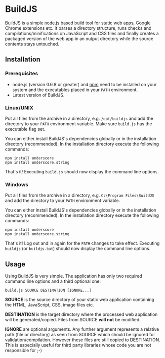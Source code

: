 BuildJS
=======

BuildJS is a simple [node.js](http://nodejs.org/) based build tool for static web
apps, Google Chrome extensions etc. It parses a directory structure, runs checks
and compilations/minifications on JavaScript and CSS files and finally creates a
packaged version of the web app in an output directory while the source contents
stays untouched.

Installation
------------

### Prerequisites

* node.js (version 0.6.8 or greater) and [npm](http://npmjs.org/) need to be installed on your system and the executables placed in your `PATH` environment.
* Latest version of BuildJS.

### Linux/UNIX

Put all files from the archive in a directory, e.g. `/opt/buildjs` and add the
directory to your `PATH` environment variable. Make sure `build.js` has the
executable flag set.

You can either install BuildJS's dependencies globally or in the installation
directory (recommended). In the installation directory execute the following
commands:

    npm install underscore
    npm install underscore.string

That's it! Executing `build.js` should now display the command line options.

### Windows

Put all files from the archive in a directory, e.g. `C:\Program Files\BuildJS`
and add the directory to your `PATH` environment variable.

You can either install BuildJS's dependencies globally or in the installation
directory (recommended). In the installation directory execute the following
commands:

    npm install underscore
    npm install underscore.string

That's it! Log out and in again for the `PATH` changes to take effect. Executing
`buildjs` (or `buildjs.bat`) should now display the command line options.

Usage
-----

Using BuildJS is very simple. The application has only two required command line
options and a third optional one:

    build.js SOURCE DESTINATION [IGNORE...]

**SOURCE** is the source directory of your static web application containing the
HTML, JavaScript, CSS, image files etc.

**DESTINATION** is the target directory where the processed web application will be
generated/copied. Files from SOURCE **will not** be modified.

**IGNORE** are optional arguments. Any further argument represents a relative path
(file or directory) as seen from SOURCE which should be ignored for validation/compilation.
However these files are still copied to DESTINATION. This is especially useful
for third party libraries whose code you are not responsible for ;-)

